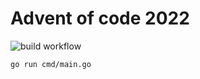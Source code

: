 # Advent of code 2022
![build workflow](https://github.com/rickardenglund/aoc2022/actions/workflows/build.yaml/badge.svg)

``` bash
go run cmd/main.go
```